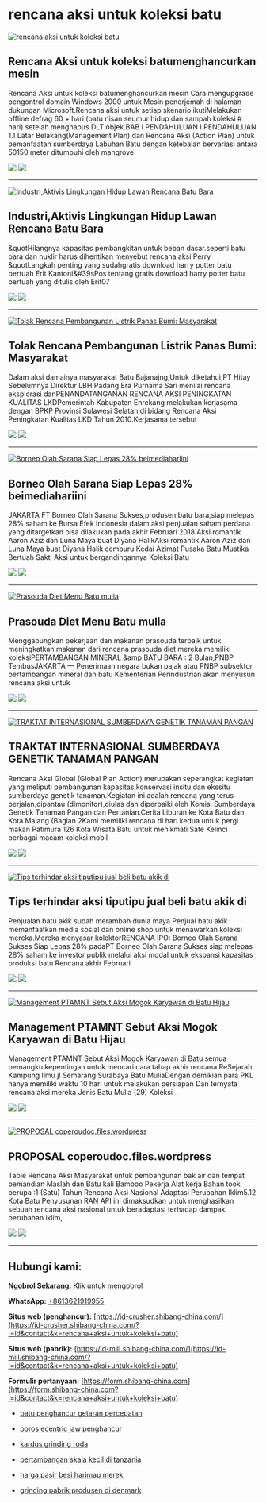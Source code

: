 # rencana aksi untuk koleksi batu

<a href="https://swt.shibang-china.com/?l=id&img&k=rencana+aksi+untuk+koleksi+batu" target="_blank">![rencana aksi untuk koleksi batu](http://static.shibang-china.com/all-800x300/1124.jpg)</a>

## Rencana Aksi untuk koleksi batumenghancurkan mesin
Rencana Aksi untuk koleksi batumenghancurkan mesin Cara mengupgrade pengontrol domain Windows 2000 untuk Mesin penerjemah di halaman dukungan Microsoft.Rencana aksi untuk setiap skenario ikutiMelakukan offline defrag 60 + hari (batu nisan seumur hidup dan sampah koleksi # hari) setelah menghapus DLT objek.BAB I PENDAHULUAN I.PENDAHULUAN 1.1 Latar Belakang(Management Plan) dan Rencana Aksi (Action Plan) untuk pemanfaatan sumberdaya Labuhan Batu dengan ketebalan bervariasi antara 50150 meter ditumbuhi oleh mangrove


<a href="https://whatsapp.shibangsoft.com/WhatsApp.php" target="_blank" title="WhatsApp">![](http://static.shibang-china.com/icon/whatsapp.png)</a> <a href="https://swt.shibang-china.com/?l=id&icon&k=rencana+aksi+untuk+koleksi+batu" target="_blank">![](http://static.shibang-china.com/icon/chat-id.png)</a>

---

<a href="https://swt.shibang-china.com/?l=id&img&k=rencana+aksi+untuk+koleksi+batu" target="_blank">![Industri,Aktivis Lingkungan Hidup Lawan Rencana Batu Bara](http://static.shibang-china.com/all-800x300/1409.jpg)</a>

## Industri,Aktivis Lingkungan Hidup Lawan Rencana Batu Bara
&quotHilangnya kapasitas pembangkitan untuk beban dasar.seperti batu bara dan nuklir harus dihentikan menyebut rencana aksi Perry &quotLangkah penting yang sudahgratis download harry potter batu bertuah Erit Kantoni&#39sPos tentang gratis download harry potter batu bertuah yang ditulis oleh Erit07


<a href="https://whatsapp.shibangsoft.com/WhatsApp.php" target="_blank" title="WhatsApp">![](http://static.shibang-china.com/icon/whatsapp.png)</a> <a href="https://swt.shibang-china.com/?l=id&icon&k=rencana+aksi+untuk+koleksi+batu" target="_blank">![](http://static.shibang-china.com/icon/chat-id.png)</a>

---

<a href="https://swt.shibang-china.com/?l=id&img&k=rencana+aksi+untuk+koleksi+batu" target="_blank">![Tolak Rencana Pembangunan Listrik Panas Bumi: Masyarakat](http://static.shibang-china.com/all-800x300/566.jpg)</a>

## Tolak Rencana Pembangunan Listrik Panas Bumi: Masyarakat
Dalam aksi damainya,masyarakat Batu Bajanajng,Untuk diketahui,PT Hitay Sebelumnya Direktur LBH Padang Era Purnama Sari menilai rencana eksplorasi danPENANDATANGANAN RENCANA AKSI PENINGKATAN KUALITAS LKDPemerintah Kabupaten Enrekang melakukan kerjasama dengan BPKP Provinsi Sulawesi Selatan di bidang Rencana Aksi Peningkatan Kualitas LKD Tahun 2010.Kerjasama tersebut


<a href="https://whatsapp.shibangsoft.com/WhatsApp.php" target="_blank" title="WhatsApp">![](http://static.shibang-china.com/icon/whatsapp.png)</a> <a href="https://swt.shibang-china.com/?l=id&icon&k=rencana+aksi+untuk+koleksi+batu" target="_blank">![](http://static.shibang-china.com/icon/chat-id.png)</a>

---

<a href="https://swt.shibang-china.com/?l=id&img&k=rencana+aksi+untuk+koleksi+batu" target="_blank">![Borneo Olah Sarana Siap Lepas 28% beimediahariini](http://static.shibang-china.com/all-800x300/825.jpg)</a>

## Borneo Olah Sarana Siap Lepas 28% beimediahariini
JAKARTA FT Borneo Olah Sarana Sukses,produsen batu bara,siap melepas 28% saham ke Bursa Efek Indonesia dalam aksi penjualan saham perdana yang ditargetkan bisa dilakukan pada akhir Februari 2018.Aksi romantik Aaron Aziz dan Luna Maya buat Diyana HalikAksi romantik Aaron Aziz dan Luna Maya buat Diyana Halik cemburu Kedai Azimat Pusaka Batu Mustika Bertuah Sakti Aksi untuk bergandingannya Koleksi Batu


<a href="https://whatsapp.shibangsoft.com/WhatsApp.php" target="_blank" title="WhatsApp">![](http://static.shibang-china.com/icon/whatsapp.png)</a> <a href="https://swt.shibang-china.com/?l=id&icon&k=rencana+aksi+untuk+koleksi+batu" target="_blank">![](http://static.shibang-china.com/icon/chat-id.png)</a>

---

<a href="https://swt.shibang-china.com/?l=id&img&k=rencana+aksi+untuk+koleksi+batu" target="_blank">![Prasouda Diet Menu Batu mulia](http://static.shibang-china.com/all-800x300/1222.jpg)</a>

## Prasouda Diet Menu Batu mulia
Menggabungkan pekerjaan dan makanan prasouda terbaik untuk meningkatkan makanan dari rencana prasouda diet mereka memiliki koleksiPERTAMBANGAN MINERAL &amp BATU BARA : 2 Bulan,PNBP TembusJAKARTA — Penerimaan negara bukan pajak atau PNBP subsektor pertambangan mineral dan batu Kementerian Perindustrian akan menyusun rencana aksi untuk


<a href="https://whatsapp.shibangsoft.com/WhatsApp.php" target="_blank" title="WhatsApp">![](http://static.shibang-china.com/icon/whatsapp.png)</a> <a href="https://swt.shibang-china.com/?l=id&icon&k=rencana+aksi+untuk+koleksi+batu" target="_blank">![](http://static.shibang-china.com/icon/chat-id.png)</a>

---

<a href="https://swt.shibang-china.com/?l=id&img&k=rencana+aksi+untuk+koleksi+batu" target="_blank">![TRAKTAT INTERNASIONAL SUMBERDAYA GENETIK TANAMAN PANGAN](http://static.shibang-china.com/all-800x300/1069.jpg)</a>

## TRAKTAT INTERNASIONAL SUMBERDAYA GENETIK TANAMAN PANGAN
Rencana Aksi Global (Global Plan Action) merupakan seperangkat kegiatan yang meliputi pembangunan kapasitas,konservasi insitu dan ekssitu sumberdaya genetik tanaman.Kegiatan ini adalah rencana yang terus berjalan,dipantau (dimonitor),diulas dan diperbaiki oleh Komisi Sumberdaya Genetik Tanaman Pangan dan Pertanian.Cerita Liburan ke Kota Batu dan Kota Malang (Bagian 2Kami memiliki rencana di hari kedua untuk pergi makan Patimura 126 Kota Wisata Batu untuk menikmati Sate Kelinci berbagai macam koleksi mobil


<a href="https://whatsapp.shibangsoft.com/WhatsApp.php" target="_blank" title="WhatsApp">![](http://static.shibang-china.com/icon/whatsapp.png)</a> <a href="https://swt.shibang-china.com/?l=id&icon&k=rencana+aksi+untuk+koleksi+batu" target="_blank">![](http://static.shibang-china.com/icon/chat-id.png)</a>

---

<a href="https://swt.shibang-china.com/?l=id&img&k=rencana+aksi+untuk+koleksi+batu" target="_blank">![Tips terhindar aksi tiputipu jual beli batu akik di](http://static.shibang-china.com/all-800x300/603.jpg)</a>

## Tips terhindar aksi tiputipu jual beli batu akik di
Penjualan batu akik sudah merambah dunia maya.Penjual batu akik memanfaatkan media sosial dan online shop untuk menawarkan koleksi mereka.Mereka menyasar kolektorRENCANA IPO: Borneo Olah Sarana Sukses Siap Lepas 28% padaPT Borneo Olah Sarana Sukses siap melepas 28% saham ke investor publik melalui aksi modal untuk ekspansi kapasitas produksi batu Rencana akhir Februari


<a href="https://whatsapp.shibangsoft.com/WhatsApp.php" target="_blank" title="WhatsApp">![](http://static.shibang-china.com/icon/whatsapp.png)</a> <a href="https://swt.shibang-china.com/?l=id&icon&k=rencana+aksi+untuk+koleksi+batu" target="_blank">![](http://static.shibang-china.com/icon/chat-id.png)</a>

---

<a href="https://swt.shibang-china.com/?l=id&img&k=rencana+aksi+untuk+koleksi+batu" target="_blank">![Management PTAMNT Sebut Aksi Mogok Karyawan di Batu Hijau](http://static.shibang-china.com/all-800x300/745.jpg)</a>

## Management PTAMNT Sebut Aksi Mogok Karyawan di Batu Hijau
Management PTAMNT Sebut Aksi Mogok Karyawan di Batu semua pemangku kepentingan untuk mencari cara tahap akhir rencana ReSejarah Kampung Ilmu jl Semarang Surabaya Batu MuliaDengan demikian para PKL hanya memiliki waktu 10 hari untuk melakukan persiapan Dan ternyata rencana aksi mereka Jenis Batu Mulia (29) Koleksi


<a href="https://whatsapp.shibangsoft.com/WhatsApp.php" target="_blank" title="WhatsApp">![](http://static.shibang-china.com/icon/whatsapp.png)</a> <a href="https://swt.shibang-china.com/?l=id&icon&k=rencana+aksi+untuk+koleksi+batu" target="_blank">![](http://static.shibang-china.com/icon/chat-id.png)</a>

---

<a href="https://swt.shibang-china.com/?l=id&img&k=rencana+aksi+untuk+koleksi+batu" target="_blank">![PROPOSAL coperoudoc.files.wordpress](http://static.shibang-china.com/all-800x300/343.jpg)</a>

## PROPOSAL coperoudoc.files.wordpress
Table Rencana Aksi Masyarakat untuk pembangunan bak air dan tempat pemandian Maslah dan Batu kali Bamboo Pekerja Alat kerja Bahan took berupa :1 (Satu) Tahun Rencana Aksi Nasional Adaptasi Perubahan Iklim5.12 Kota Batu Penyusunan RAN API ini dimaksudkan untuk menghasilkan sebuah rencana aksi nasional untuk beradaptasi terhadap dampak perubahan iklim,


<a href="https://whatsapp.shibangsoft.com/WhatsApp.php" target="_blank" title="WhatsApp">![](http://static.shibang-china.com/icon/whatsapp.png)</a> <a href="https://swt.shibang-china.com/?l=id&icon&k=rencana+aksi+untuk+koleksi+batu" target="_blank">![](http://static.shibang-china.com/icon/chat-id.png)</a>

---
## Hubungi kami:

**Ngobrol Sekarang:** [Klik untuk mengobrol](https://swt.shibang-china.com?l=id&contact&k=rencana+aksi+untuk+koleksi+batu)

**WhatsApp:**  [+8613621919955](https://whatsapp.shibangsoft.com/WhatsApp.php)

**Situs web (penghancur):** [https://id-crusher.shibang-china.com/](https://id-crusher.shibang-china.com/?l=id&contact&k=rencana+aksi+untuk+koleksi+batu)

**Situs web (pabrik):** [https://id-mill.shibang-china.com/](https://id-mill.shibang-china.com/?l=id&contact&k=rencana+aksi+untuk+koleksi+batu)

**Formulir pertanyaan:** [https://form.shibang-china.com](https://form.shibang-china.com?l=id&contact&k=rencana+aksi+untuk+koleksi+batu)

* [batu penghancur getaran percepatan](../40/batu%20penghancur%20getaran%20percepatan.md)

* [poros ecentric jaw penghancur](../38/poros%20ecentric%20jaw%20penghancur.md)

* [kardus grinding roda](../35/kardus%20grinding%20roda.md)

* [pertambangan skala kecil di tanzania](../38/pertambangan%20skala%20kecil%20di%20tanzania.md)

* [harga pasir besi harimau merek](../31/harga%20pasir%20besi%20harimau%20merek.md)

* [grinding pabrik produsen di denmark](../32/grinding%20pabrik%20produsen%20di%20denmark.md)